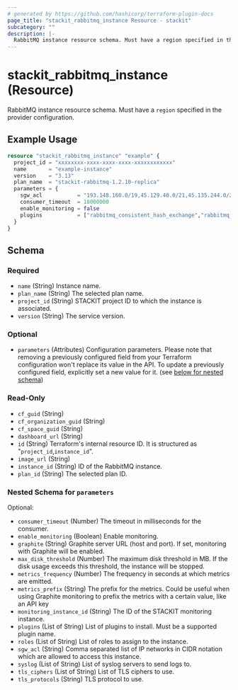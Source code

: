 ```yaml
---
# generated by https://github.com/hashicorp/terraform-plugin-docs
page_title: "stackit_rabbitmq_instance Resource - stackit"
subcategory: ""
description: |-
  RabbitMQ instance resource schema. Must have a region specified in the provider configuration.
---
```


# stackit_rabbitmq_instance (Resource)

RabbitMQ instance resource schema. Must have a `region` specified in the provider configuration.

## Example Usage

```terraform
resource "stackit_rabbitmq_instance" "example" {
  project_id = "xxxxxxxx-xxxx-xxxx-xxxx-xxxxxxxxxxxx"
  name       = "example-instance"
  version    = "3.13"
  plan_name  = "stackit-rabbitmq-1.2.10-replica"
  parameters = {
    sgw_acl           = "193.148.160.0/19,45.129.40.0/21,45.135.244.0/22"
    consumer_timeout  = 18000000
    enable_monitoring = false
    plugins           = ["rabbitmq_consistent_hash_exchange","rabbitmq_federation","rabbitmq_tracing"]
  }
}
```

<!-- schema generated by tfplugindocs -->
## Schema

### Required

- `name` (String) Instance name.
- `plan_name` (String) The selected plan name.
- `project_id` (String) STACKIT project ID to which the instance is associated.
- `version` (String) The service version.

### Optional

- `parameters` (Attributes) Configuration parameters. Please note that removing a previously configured field from your Terraform configuration won't replace its value in the API. To update a previously configured field, explicitly set a new value for it. (see [below for nested schema](#nestedatt--parameters))

### Read-Only

- `cf_guid` (String)
- `cf_organization_guid` (String)
- `cf_space_guid` (String)
- `dashboard_url` (String)
- `id` (String) Terraform's internal resource ID. It is structured as "`project_id`,`instance_id`".
- `image_url` (String)
- `instance_id` (String) ID of the RabbitMQ instance.
- `plan_id` (String) The selected plan ID.

<a id="nestedatt--parameters"></a>
### Nested Schema for `parameters`

Optional:

- `consumer_timeout` (Number) The timeout in milliseconds for the consumer.
- `enable_monitoring` (Boolean) Enable monitoring.
- `graphite` (String) Graphite server URL (host and port). If set, monitoring with Graphite will be enabled.
- `max_disk_threshold` (Number) The maximum disk threshold in MB. If the disk usage exceeds this threshold, the instance will be stopped.
- `metrics_frequency` (Number) The frequency in seconds at which metrics are emitted.
- `metrics_prefix` (String) The prefix for the metrics. Could be useful when using Graphite monitoring to prefix the metrics with a certain value, like an API key
- `monitoring_instance_id` (String) The ID of the STACKIT monitoring instance.
- `plugins` (List of String) List of plugins to install. Must be a supported plugin name.
- `roles` (List of String) List of roles to assign to the instance.
- `sgw_acl` (String) Comma separated list of IP networks in CIDR notation which are allowed to access this instance.
- `syslog` (List of String) List of syslog servers to send logs to.
- `tls_ciphers` (List of String) List of TLS ciphers to use.
- `tls_protocols` (String) TLS protocol to use.
